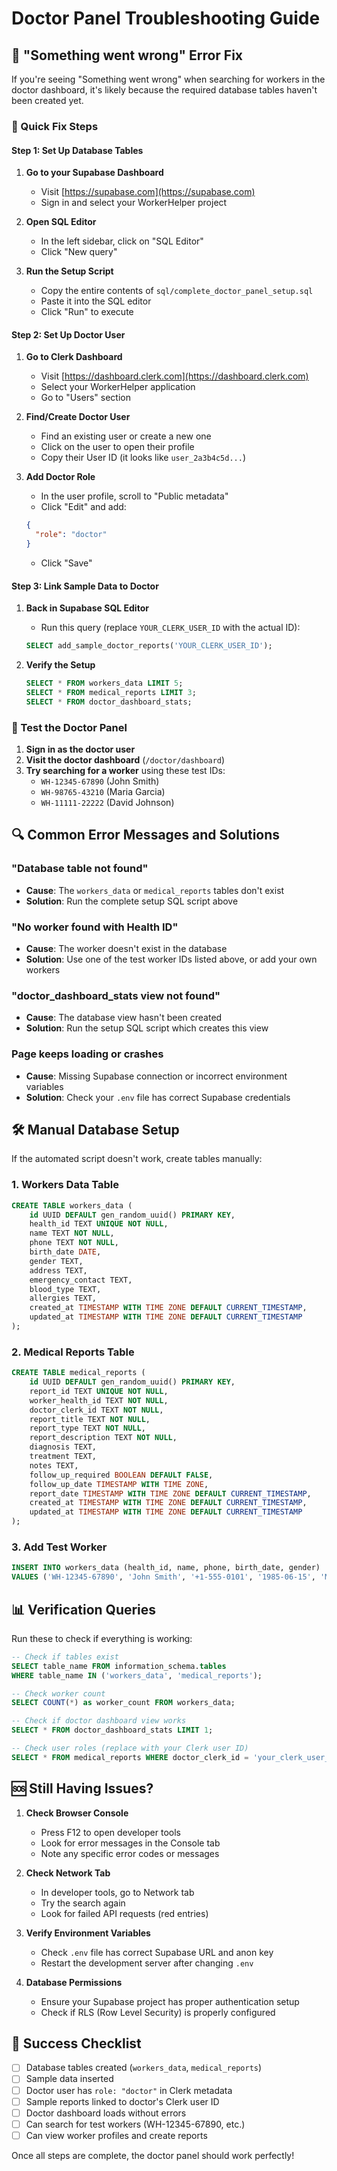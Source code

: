 # Doctor Panel Troubleshooting Guide

## 🚨 "Something went wrong" Error Fix

If you're seeing "Something went wrong" when searching for workers in the doctor dashboard, it's likely because the required database tables haven't been created yet.

### 🔧 Quick Fix Steps

#### Step 1: Set Up Database Tables

1. **Go to your Supabase Dashboard**
   - Visit [https://supabase.com](https://supabase.com)
   - Sign in and select your WorkerHelper project

2. **Open SQL Editor**
   - In the left sidebar, click on "SQL Editor"
   - Click "New query"

3. **Run the Setup Script**
   - Copy the entire contents of `sql/complete_doctor_panel_setup.sql`
   - Paste it into the SQL editor
   - Click "Run" to execute

#### Step 2: Set Up Doctor User

1. **Go to Clerk Dashboard**
   - Visit [https://dashboard.clerk.com](https://dashboard.clerk.com)
   - Select your WorkerHelper application
   - Go to "Users" section

2. **Find/Create Doctor User**
   - Find an existing user or create a new one
   - Click on the user to open their profile
   - Copy their User ID (it looks like `user_2a3b4c5d...`)

3. **Add Doctor Role**
   - In the user profile, scroll to "Public metadata"
   - Click "Edit" and add:
   ```json
   {
     "role": "doctor"
   }
   ```
   - Click "Save"

#### Step 3: Link Sample Data to Doctor

1. **Back in Supabase SQL Editor**
   - Run this query (replace `YOUR_CLERK_USER_ID` with the actual ID):
   ```sql
   SELECT add_sample_doctor_reports('YOUR_CLERK_USER_ID');
   ```

2. **Verify the Setup**
   ```sql
   SELECT * FROM workers_data LIMIT 5;
   SELECT * FROM medical_reports LIMIT 3;
   SELECT * FROM doctor_dashboard_stats;
   ```

### 🧪 Test the Doctor Panel

1. **Sign in as the doctor user**
2. **Visit the doctor dashboard** (`/doctor/dashboard`)
3. **Try searching for a worker** using these test IDs:
   - `WH-12345-67890` (John Smith)
   - `WH-98765-43210` (Maria Garcia)
   - `WH-11111-22222` (David Johnson)

## 🔍 Common Error Messages and Solutions

### "Database table not found"
- **Cause**: The `workers_data` or `medical_reports` tables don't exist
- **Solution**: Run the complete setup SQL script above

### "No worker found with Health ID"
- **Cause**: The worker doesn't exist in the database
- **Solution**: Use one of the test worker IDs listed above, or add your own workers

### "doctor_dashboard_stats view not found"
- **Cause**: The database view hasn't been created
- **Solution**: Run the setup SQL script which creates this view

### Page keeps loading or crashes
- **Cause**: Missing Supabase connection or incorrect environment variables
- **Solution**: Check your `.env` file has correct Supabase credentials

## 🛠️ Manual Database Setup

If the automated script doesn't work, create tables manually:

### 1. Workers Data Table
```sql
CREATE TABLE workers_data (
    id UUID DEFAULT gen_random_uuid() PRIMARY KEY,
    health_id TEXT UNIQUE NOT NULL,
    name TEXT NOT NULL,
    phone TEXT NOT NULL,
    birth_date DATE,
    gender TEXT,
    address TEXT,
    emergency_contact TEXT,
    blood_type TEXT,
    allergies TEXT,
    created_at TIMESTAMP WITH TIME ZONE DEFAULT CURRENT_TIMESTAMP,
    updated_at TIMESTAMP WITH TIME ZONE DEFAULT CURRENT_TIMESTAMP
);
```

### 2. Medical Reports Table
```sql
CREATE TABLE medical_reports (
    id UUID DEFAULT gen_random_uuid() PRIMARY KEY,
    report_id TEXT UNIQUE NOT NULL,
    worker_health_id TEXT NOT NULL,
    doctor_clerk_id TEXT NOT NULL,
    report_title TEXT NOT NULL,
    report_type TEXT NOT NULL,
    report_description TEXT NOT NULL,
    diagnosis TEXT,
    treatment TEXT,
    notes TEXT,
    follow_up_required BOOLEAN DEFAULT FALSE,
    follow_up_date TIMESTAMP WITH TIME ZONE,
    report_date TIMESTAMP WITH TIME ZONE DEFAULT CURRENT_TIMESTAMP,
    created_at TIMESTAMP WITH TIME ZONE DEFAULT CURRENT_TIMESTAMP,
    updated_at TIMESTAMP WITH TIME ZONE DEFAULT CURRENT_TIMESTAMP
);
```

### 3. Add Test Worker
```sql
INSERT INTO workers_data (health_id, name, phone, birth_date, gender) 
VALUES ('WH-12345-67890', 'John Smith', '+1-555-0101', '1985-06-15', 'Male');
```

## 📊 Verification Queries

Run these to check if everything is working:

```sql
-- Check if tables exist
SELECT table_name FROM information_schema.tables 
WHERE table_name IN ('workers_data', 'medical_reports');

-- Check worker count
SELECT COUNT(*) as worker_count FROM workers_data;

-- Check if doctor dashboard view works
SELECT * FROM doctor_dashboard_stats LIMIT 1;

-- Check user roles (replace with your Clerk user ID)
SELECT * FROM medical_reports WHERE doctor_clerk_id = 'your_clerk_user_id';
```

## 🆘 Still Having Issues?

1. **Check Browser Console**
   - Press F12 to open developer tools
   - Look for error messages in the Console tab
   - Note any specific error codes or messages

2. **Check Network Tab**
   - In developer tools, go to Network tab
   - Try the search again
   - Look for failed API requests (red entries)

3. **Verify Environment Variables**
   - Check `.env` file has correct Supabase URL and anon key
   - Restart the development server after changing `.env`

4. **Database Permissions**
   - Ensure your Supabase project has proper authentication setup
   - Check if RLS (Row Level Security) is properly configured

## 🎯 Success Checklist

- [ ] Database tables created (`workers_data`, `medical_reports`)
- [ ] Sample data inserted
- [ ] Doctor user has `role: "doctor"` in Clerk metadata
- [ ] Sample reports linked to doctor's Clerk user ID
- [ ] Doctor dashboard loads without errors
- [ ] Can search for test workers (WH-12345-67890, etc.)
- [ ] Can view worker profiles and create reports

Once all steps are complete, the doctor panel should work perfectly!